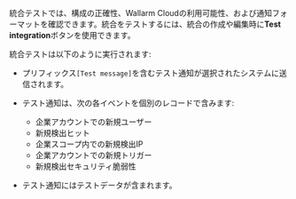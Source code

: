統合テストでは、構成の正確性、Wallarm Cloudの利用可能性、および通知フォーマットを確認できます。統合をテストするには、統合の作成や編集時に**Test integration**ボタンを使用できます。

統合テストは以下のように実行されます:

* プリフィックス`[Test message]`を含むテスト通知が選択されたシステムに送信されます。
* テスト通知は、次の各イベントを個別のレコードで含みます:

    * 企業アカウントでの新規ユーザー
    * 新規検出ヒット
    * 企業スコープ内での新規検出IP
    * 企業アカウントでの新規トリガー
    * 新規検出セキュリティ脆弱性
* テスト通知にはテストデータが含まれます。